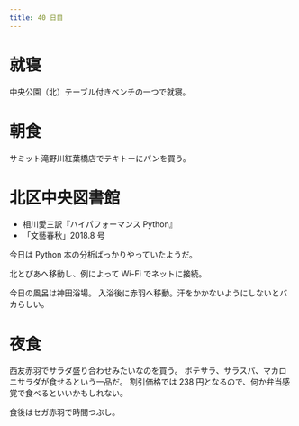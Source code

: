 ```yaml
---
title: 40 日目
---
```


# 就寝

中央公園（北）テーブル付きベンチの一つで就寝。

# 朝食

サミット滝野川紅葉橋店でテキトーにパンを買う。

# 北区中央図書館

* 相川愛三訳『ハイパフォーマンス Python』
* 「文藝春秋」2018.8 号

今日は Python 本の分析ばっかりやっていたようだ。

北とぴあへ移動し、例によって Wi-Fi でネットに接続。

今日の風呂は神田浴場。
入浴後に赤羽へ移動。汗をかかないようにしないとバカらしい。

# 夜食

西友赤羽でサラダ盛り合わせみたいなのを買う。
ポテサラ、サラスパ、マカロニサラダが食せるという一品だ。
割引価格では 238 円となるので、何か弁当感覚で食べるといいかもしれない。

食後はセガ赤羽で時間つぶし。
